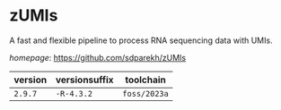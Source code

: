 # zUMIs

A fast and flexible pipeline to process RNA sequencing data with UMIs.

*homepage*: <https://github.com/sdparekh/zUMIs>

version | versionsuffix | toolchain
--------|---------------|----------
``2.9.7`` | ``-R-4.3.2`` | ``foss/2023a``
